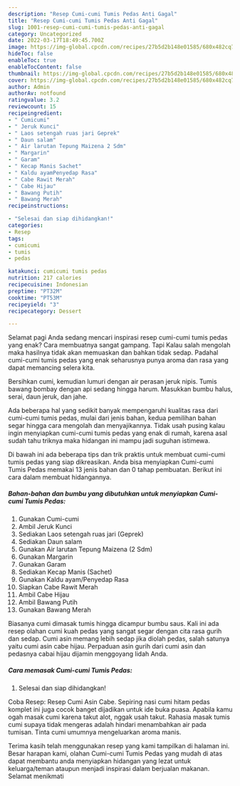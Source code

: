 ```yaml
---
description: "Resep Cumi-cumi Tumis Pedas Anti Gagal"
title: "Resep Cumi-cumi Tumis Pedas Anti Gagal"
slug: 1001-resep-cumi-cumi-tumis-pedas-anti-gagal
category: Uncategorized
date: 2022-03-17T18:49:45.700Z
image: https://img-global.cpcdn.com/recipes/27b5d2b148e01585/680x482cq70/cumi-cumi-tumis-pedas-foto-resep-utama.jpg
hideToc: false
enableToc: true
enableTocContent: false
thumbnail: https://img-global.cpcdn.com/recipes/27b5d2b148e01585/680x482cq70/cumi-cumi-tumis-pedas-foto-resep-utama.jpg
cover: https://img-global.cpcdn.com/recipes/27b5d2b148e01585/680x482cq70/cumi-cumi-tumis-pedas-foto-resep-utama.jpg
author: Admin
authorAv: notfound
ratingvalue: 3.2
reviewcount: 15
recipeingredient:
- " Cumicumi"
- " Jeruk Kunci"
- " Laos setengah ruas jari Geprek"
- " Daun salam"
- " Air larutan Tepung Maizena 2 Sdm"
- " Margarin"
- " Garam"
- " Kecap Manis Sachet"
- " Kaldu ayamPenyedap Rasa"
- " Cabe Rawit Merah"
- " Cabe Hijau"
- " Bawang Putih"
- " Bawang Merah"
recipeinstructions:

- "Selesai dan siap dihidangkan!"
categories:
- Resep
tags:
- cumicumi
- tumis
- pedas

katakunci: cumicumi tumis pedas 
nutrition: 217 calories
recipecuisine: Indonesian
preptime: "PT32M"
cooktime: "PT53M"
recipeyield: "3"
recipecategory: Dessert

---
```



Selamat pagi Anda sedang mencari inspirasi resep cumi-cumi tumis pedas yang enak? Cara membuatnya sangat gampang. Tapi Kalau salah mengolah maka hasilnya tidak akan memuaskan dan bahkan tidak sedap. Padahal cumi-cumi tumis pedas yang enak seharusnya punya aroma dan rasa yang dapat memancing selera kita.


Bersihkan cumi, kemudian lumuri dengan air perasan jeruk nipis. Tumis bawang bombay dengan api sedang hingga harum. Masukkan bumbu halus, serai, daun jeruk, dan jahe.

Ada beberapa hal yang sedikit banyak mempengaruhi kualitas rasa dari cumi-cumi tumis pedas, mulai dari jenis bahan, kedua pemilihan bahan segar hingga cara mengolah dan menyajikannya. Tidak usah pusing kalau ingin menyiapkan cumi-cumi tumis pedas yang enak di rumah, karena asal sudah tahu triknya maka hidangan ini mampu jadi suguhan istimewa.


Di bawah ini ada beberapa tips dan trik praktis untuk membuat cumi-cumi tumis pedas yang siap dikreasikan. Anda bisa menyiapkan Cumi-cumi Tumis Pedas memakai 13 jenis bahan dan 0 tahap pembuatan. Berikut ini cara dalam membuat hidangannya.

<!--inarticleads1-->

##### Bahan-bahan dan bumbu yang dibutuhkan untuk menyiapkan Cumi-cumi Tumis Pedas:

1. Gunakan  Cumi-cumi
1. Ambil  Jeruk Kunci
1. Sediakan  Laos setengah ruas jari (Geprek)
1. Sediakan  Daun salam
1. Gunakan  Air larutan Tepung Maizena (2 Sdm)
1. Gunakan  Margarin
1. Gunakan  Garam
1. Sediakan  Kecap Manis (Sachet)
1. Gunakan  Kaldu ayam/Penyedap Rasa
1. Siapkan  Cabe Rawit Merah
1. Ambil  Cabe Hijau
1. Ambil  Bawang Putih
1. Gunakan  Bawang Merah


Biasanya cumi dimasak tumis hingga dicampur bumbu saus. Kali ini ada resep olahan cumi kuah pedas yang sangat segar dengan cita rasa gurih dan sedap. Cumi asin memang lebih sedap jika diolah pedas, salah satunya yaitu cumi asin cabe hijau. Perpaduan asin gurih dari cumi asin dan pedasnya cabai hijau dijamin menggoyang lidah Anda. 

<!--inarticleads2-->

##### Cara memasak Cumi-cumi Tumis Pedas:


1. Selesai dan siap dihidangkan!

Coba Resep: Resep Cumi Asin Cabe. Sepiring nasi cumi hitam pedas komplet ini juga cocok banget dijadikan untuk ide buka puasa. Apabila kamu ogah masak cumi karena takut alot, nggak usah takut. Rahasia masak tumis cumi supaya tidak mengeras adalah hindari menambahkan air pada tumisan. Tinta cumi umumnya mengeluarkan aroma manis. 

Terima kasih telah menggunakan resep yang kami tampilkan di halaman ini. Besar harapan kami, olahan Cumi-cumi Tumis Pedas yang mudah di atas dapat membantu anda menyiapkan hidangan yang lezat untuk keluarga/teman ataupun menjadi inspirasi dalam berjualan makanan. Selamat menikmati
